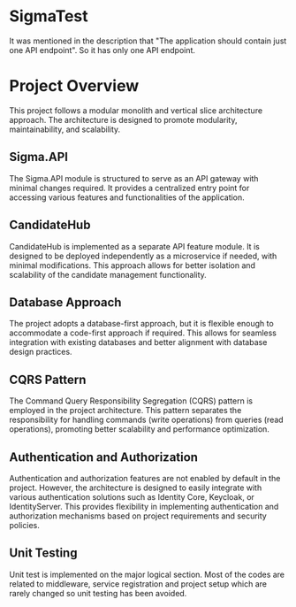 # SigmaTest
It was mentioned in the description that "The application should contain just one API endpoint". So it has only one API endpoint.

# Project Overview

This project follows a modular monolith and vertical slice architecture approach. The architecture is designed to promote modularity, maintainability, and scalability.

## Sigma.API

The Sigma.API module is structured to serve as an API gateway with minimal changes required. It provides a centralized entry point for accessing various features and functionalities of the application.

## CandidateHub

CandidateHub is implemented as a separate API feature module. It is designed to be deployed independently as a microservice if needed, with minimal modifications. This approach allows for better isolation and scalability of the candidate management functionality.

## Database Approach

The project adopts a database-first approach, but it is flexible enough to accommodate a code-first approach if required. This allows for seamless integration with existing databases and better alignment with database design practices.

## CQRS Pattern

The Command Query Responsibility Segregation (CQRS) pattern is employed in the project architecture. This pattern separates the responsibility for handling commands (write operations) from queries (read operations), promoting better scalability and performance optimization.

## Authentication and Authorization

Authentication and authorization features are not enabled by default in the project. However, the architecture is designed to easily integrate with various authentication solutions such as Identity Core, Keycloak, or IdentityServer. This provides flexibility in implementing authentication and authorization mechanisms based on project requirements and security policies.

## Unit Testing
Unit test is implemented on the major logical section. Most of the codes are related to middleware, service registration and project setup which are rarely changed so unit testing has been avoided.
